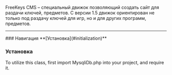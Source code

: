 FreeKeys CMS – специальный движок позволяющий создать сайт для раздачи ключей, предметов. С версии 1.5 движок ориентирован не только под раздачу ключей для игр, но и для других программ, предметов.
<hr>
### Навигация
**[Установка](#initialization)**  

### Установка
To utilize this class, first import MysqliDb.php into your project, and require it. 